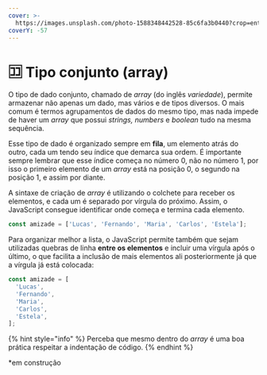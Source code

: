 ```yaml
---
cover: >-
  https://images.unsplash.com/photo-1588348442528-85c6fa3b0440?crop=entropy&cs=srgb&fm=jpg&ixid=M3wxOTcwMjR8MHwxfHNlYXJjaHwzfHxvcmRlcnxlbnwwfHx8fDE2ODk5NDg1MDF8MA&ixlib=rb-4.0.3&q=85
coverY: -57
---
```


# 🈁 Tipo conjunto (array)

O tipo de dado conjunto, chamado de _array_ (do inglês _variedade_), permite armazenar não apenas um dado, mas vários e de tipos diversos. O mais comum é termos agrupamentos de dados do mesmo tipo, mas nada impede de haver um _array_ que possui _strings, numbers_ e _boolean_ tudo na mesma sequência.

Esse tipo de dado é organizado sempre em **fila**, um elemento atrás do outro, cada um tendo seu índice que demarca sua ordem. É importante sempre lembrar que esse índice começa no número 0, não no número 1, por isso o primeiro elemento de um _array_ está na posição 0, o segundo na posição 1, e assim por diante.

A sintaxe de criação de _array_ é utilizando o colchete para receber os elementos, e cada um é separado por vírgula do próximo. Assim, o JavaScript consegue identificar onde começa e termina cada elemento.

```javascript
const amizade = ['Lucas', 'Fernando', 'Maria', 'Carlos', 'Estela'];
```

Para organizar melhor a lista, o JavaScript permite também que sejam utilizadas quebras de linha **entre os elementos** e incluir uma vírgula após o último, o que facilita a inclusão de mais elementos ali posteriormente já que a vírgula já está colocada:

```javascript
const amizade = [
  'Lucas',
  'Fernando',
  'Maria',
  'Carlos',
  'Estela',
];
```

{% hint style="info" %}
Perceba que mesmo dentro do _array_ é uma boa prática respeitar a indentação de código.
{% endhint %}

\*em construção
